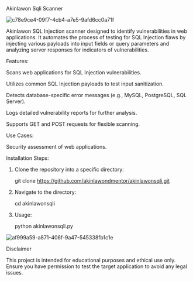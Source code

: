Akinlawon Sqli Scanner

![c78e9ce4-09f7-4cb4-a7e5-9afd6cc0a71f](https://github.com/user-attachments/assets/84ec8e37-ccaf-41ee-aac2-79e5cca56ebf)

Akinlawon SQL Injection scanner designed to identify vulnerabilities in web applications. It automates the process of testing for SQL Injection flaws by injecting various payloads into input fields or query parameters and analyzing server responses for indicators of vulnerabilities.



Features:

Scans web applications for SQL Injection vulnerabilities.

Utilizes common SQL Injection payloads to test input sanitization.

Detects database-specific error messages (e.g., MySQL, PostgreSQL, SQL Server).

Logs detailed vulnerability reports for further analysis.

Supports GET and POST requests for flexible scanning.




Use Cases:

Security assessment of web applications.



Installation Steps:

1. Clone the repository into a specific directory:

   git clone https://github.com/akinlawondmentor/akinlawonsqli.git

2. Navigate to the directory:

   cd akinlawonsqli

3. Usage:

   python akinlawonsqli.py

![af999a59-a871-406f-9a47-545338fb1c1e](https://github.com/user-attachments/assets/40fad178-1c51-485c-a1a0-9f89402671cb)





Disclaimer

This project is intended for educational purposes and ethical use only. Ensure you have permission to test the target application to avoid any legal issues.


